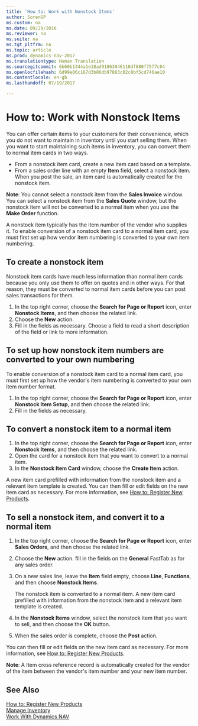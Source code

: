 ```yaml
---
title: 'How to: Work with Nonstock Items'
author: SorenGP
ms.custom: na
ms.date: 09/29/2016
ms.reviewer: na
ms.suite: na
ms.tgt_pltfrm: na
ms.topic: article
ms.prod: dynamics-nav-2017
ms.translationtype: Human Translation
ms.sourcegitcommit: 6b60b1344a1e18ad91863046110df880f75f7c04
ms.openlocfilehash: 6d99e06c167d3b86db97883c02c8bf5cd746ae10
ms.contentlocale: en-gb
ms.lasthandoff: 07/19/2017

---
```


# How to: Work with Nonstock Items
You can offer certain items to your customers for their convenience, which you do not want to maintain in inventory until you start selling them. When you want to start maintaining such items in inventory, you can convert them to normal item cards in two ways.

- From a nonstock item card, create a new item card based on a template.
- From a sales order line with an empty **Item** field, select a nonstock item. When you post the sale, an item card is automatically created for the nonstock item.

**Note**: You cannot select a nonstock item from the **Sales Invoice** window. You can select a nonstock item from the **Sales Quote** window, but the nonstock item will not be converted to a normal item when you use the **Make Order** function.

A nonstock item typically has the item number of the vendor who supplies it. To enable conversion of a nonstock item card to a normal item card, you must first set up how vendor item numbering is converted to your own item numbering.   

## To create a nonstock item
Nonstock item cards have much less information than normal item cards because you only use them to offer on quotes and in other ways. For that reason, they must be converted to normal item cards before you can post sales transactions for them.

1. In the top right corner, choose the **Search for Page or Report** icon, enter **Nonstock Items**, and then choose the related link.
2. Choose the **New** action.
2. Fill in the fields as necessary. Choose a field to read a short description of the field or link to more information.

## To set up how nonstock item numbers are converted to your own numbering  
To enable conversion of a nonstock item card to a normal item card, you must first set up how the vendor's item numbering is converted to your own item number format.

1. In the top right corner, choose the **Search for Page or Report** icon, enter **Nonstock Item Setup**, and then choose the related link.
2. Fill in the fields as necessary.

## To convert a nonstock item to a normal item
1. In the top right corner, choose the **Search for Page or Report** icon, enter **Nonstock Items**, and then choose the related link.
2. Open the card for a nonstock item that you want to convert to a normal item.
3. In the **Nonstock Item Card** window, choose the **Create Item** action.

A new item card prefilled with information from the nonstock item and a relevant item template is created. You can then fill or edit fields on the new item card as necessary. For more information, see [How to: Register New Products](inventory-how-register-new-products.md).

## To sell a nonstock item, and convert it to a normal item
1. In the top right corner, choose the **Search for Page or Report** icon, enter **Sales Orders**, and then choose the related link.
2. Choose the **New** action. fill in the fields on the **General** FastTab as for any sales order.
3. On a new sales line, leave the **Item** field empty, choose **Line**, **Functions**, and then choose **Nonstock Items**.

    The nonstock item is converted to a normal item. A new item card prefilled with information from the nonstock item and a relevant item template is created.
4. In the **Nonstock Items** window, select the nonstock item that you want to sell, and then choose the **OK** button.
5. When the sales order is complete, choose the **Post** action.

You can then fill or edit fields on the new item card as necessary. For more information, see [How to: Register New Products](inventory-how-register-new-products.md).

**Note**: A Item cross reference record is automatically created for the vendor of the item between the vendor's item number and your new item number.

## See Also
[How to: Register New Products](inventory-how-register-new-products.md)  
[Manage Inventory](inventory-manage-inventory.md)  
[Work With Dynamics NAV](ui-work-product.md)

